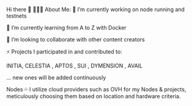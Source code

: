 Hi there 👋
👨🏻‍💻 About Me: 🔭 I’m currently working on node running and testnets

🌱 I’m currently learning from A to Z with Docker

👯 I’m looking to collaborate with other content creators

⚡ Projects I participated in and contributed to:

INITIA, CELESTIA , APTOS , SUI , DYMENSION , AVAIL

... new ones will be added continuously

Nodes 💦 I utilize cloud providers such as OVH for my Nodes & projects, meticulously choosing them based on location and hardware criteria.

<!---
SBYNODE/SBYNODE is a ✨ special ✨ repository because its `README.md` (this file) appears on your GitHub profile.
You can click the Preview link to take a look at your changes.
--->
